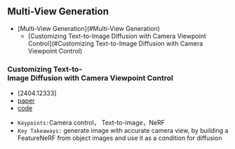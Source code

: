 

## Multi-View Generation







- [Multi-View Generation](#Multi-View Generation)
  - [Customizing Text-to-Image Diffusion with Camera Viewpoint Control](#Customizing Text-to-Image Diffusion with Camera Viewpoint Control)



### Customizing Text-to-Image Diffusion with Camera Viewpoint Control

* [2404.12333\] 
* [paper](https://arxiv.org/abs/2404.12333)
* [code](https://github.com/customdiffusion360/custom-diffusion360)

- `Keypoints:`Camera control， Text-to-image，NeRF
- `Key Takeaways:`  generate image with accurate camera view, by building a FeatureNeRF from object images and use it as a condition for diffusion





